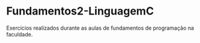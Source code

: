 # Fundamentos2-LinguagemC
Exercícios realizados durante as aulas de fundamentos de programação na faculdade.
